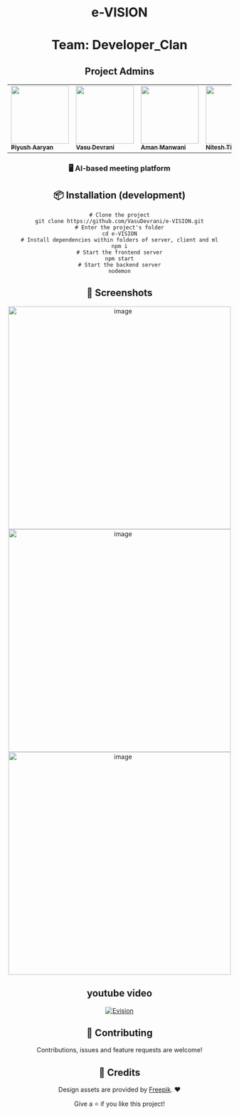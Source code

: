 
<h1 align="center">e-VISION</h1>
<h1 align="center">Team: Developer_Clan</h1>

<h2 align=center>Project Admins</h2> 

<div align="center">
<table>
  <tbody>
  <tr>
    <td ><a href="https://github.com/piyushgit011"><img alt="" src="https://avatars.githubusercontent.com/u/96625965?v=4" width="130px;"><br><sub><b> Piyush Aaryan</b></sub></a></td> </a></td>
        <td ><a href="https://github.com/VasuDevrani"><img alt="" src="https://avatars.githubusercontent.com/u/101383635?s=400&u=8ac953bbec3d339079db6e78eaa6df70c0abba6a&v=4" width="130px;"><br><sub><b> Vasu Devrani</b></sub></a></td> </a></td>
        <td ><a href="https://github.com/Aman-Manwani"><img alt="" src="https://avatars.githubusercontent.com/u/104587833?v=4" width="130px;"><br><sub><b> Aman Manwani</b></sub></a></td> </a></td>
        <td ><a href="https://github.com/NiteshTiwari2002"><img alt="" src="https://avatars.githubusercontent.com/u/109803142?v=4" width="130px;"><br><sub><b> Nitesh Tiwari</b></sub></a></td> </a></td>
  </tr>
</tbody></table>


<h3 align="center">
  🖥️ AI-based meeting platform
</h3>

## :package: Installation (development)

```shell
# Clone the project
git clone https://github.com/VasuDevrani/e-VISION.git
# Enter the project's folder
cd e-VISION
# Install dependencies within folders of server, client and ml
npm i
# Start the frontend server
npm start
# Start the backend server
nodemon
```

## :camera_flash: Screenshots
<img width="500" alt="image" src="https://user-images.githubusercontent.com/101383635/193437611-74e42708-1cf3-4166-85c7-b1f68ac9a0a9.png">
<img width="500" alt="image" src="https://user-images.githubusercontent.com/101383635/193437658-d1f67d2e-2419-4f2f-b1aa-ca48c8c98c6b.png">
<img width="500" alt="image" src="https://user-images.githubusercontent.com/96625965/196036189-f26017f5-bd46-40c6-9987-cebe0eabce7b.png">

## youtube video
[![Evision](https://img.youtube.com/vi/Ek70WaqyO5M&ab/0.jpg)](https://www.youtube.com/watch?v=Ek70WaqyO5M&ab)

## :handshake: Contributing

Contributions, issues and feature requests are welcome!


## 🍻 Credits

Design assets are provided by [Freepik](http://www.freepik.com). ❤️

Give a ⭐️ if you like this project!
